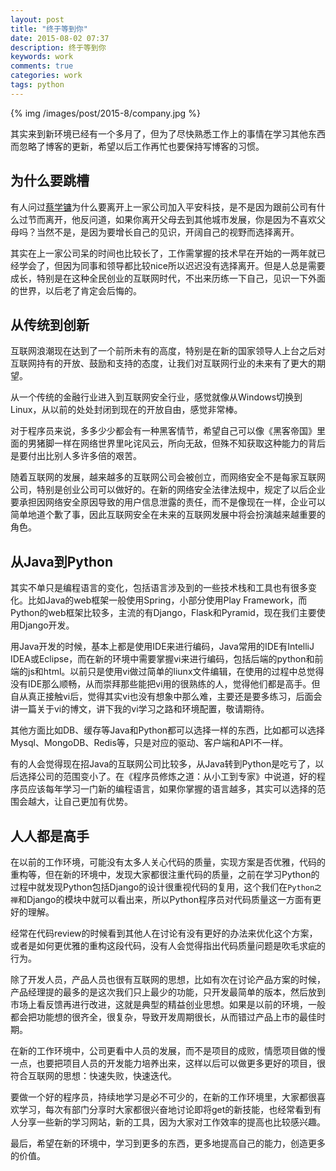 ```yaml
---
layout: post
title: "终于等到你"
date: 2015-08-02 07:37
description: 终于等到你
keywords: work 
comments: true
categories: work 
tags: python 
---
```

  
{% img /images/post/2015-8/company.jpg %}  
  
其实来到新环境已经有一个多月了，但为了尽快熟悉工作上的事情在学习其他东西而忽略了博客的更新，希望以后工作再忙也要保持写博客的习惯。
  
<!--more-->  
  
## 为什么要跳槽
有人问过[蔡学镛][cai]为什么要离开上一家公司加入平安科技，是不是因为跟前公司有什么过节而离开，他反问道，如果你离开父母去到其他城市发展，你是因为不喜欢父母吗？当然不是，是因为要增长自己的见识，开阔自己的视野而选择离开。  
  
其实在上一家公司呆的时间也比较长了，工作需掌握的技术早在开始的一两年就已经学会了，但因为同事和领导都比较nice所以迟迟没有选择离开。但是人总是需要成长，特别是在这种全民创业的互联网时代，不出来历练一下自己，见识一下外面的世界，以后老了肯定会后悔的。  

## 从传统到创新
互联网浪潮现在达到了一个前所未有的高度，特别是在新的国家领导人上台之后对互联网持有的开放、鼓励和支持的态度，让我们对互联网行业的未来有了更大的期望。  
  
从一个传统的金融行业进入到互联网安全行业，感觉就像从Windows切换到Linux，从以前的处处封闭到现在的开放自由，感觉非常棒。  
  
对于程序员来说，多多少少都会有一种黑客情节，希望自己可以像《黑客帝国》里面的男猪脚一样在网络世界里叱诧风云，所向无敌，但殊不知获取这种能力的背后是要付出比别人多许多倍的艰苦。  
  
随着互联网的发展，越来越多的互联网公司会被创立，而网络安全不是每家互联网公司，特别是创业公司可以做好的。在新的网络安全法律法规中，规定了以后企业要承担因网络安全原因导致的用户信息泄露的责任，而不是像现在一样，企业可以简单地道个歉了事，因此互联网安全在未来的互联网发展中将会扮演越来越重要的角色。  
  
## 从Java到Python
其实不单只是编程语言的变化，包括语言涉及到的一些技术栈和工具也有很多变化。比如Java的web框架一般使用Spring，小部分使用Play Framework，而Python的web框架比较多，主流的有Django，Flask和Pyramid，现在我们主要使用Django开发。  
  
用Java开发的时候，基本上都是使用IDE来进行编码，Java常用的IDE有IntelliJ IDEA或Eclipse，而在新的环境中需要掌握vi来进行编码，包括后端的python和前端的js和html。以前只是使用vi做过简单的liunx文件编辑，在使用的过程中总觉得没有IDE那么顺畅，从而崇拜那些能把vi用的很熟练的人，觉得他们都是高手。但自从真正接触vi后，觉得其实vi也没有想象中那么难，主要还是要多练习，后面会讲一篇关于vi的博文，讲下我的vi学习之路和环境配置，敬请期待。  
  
其他方面比如DB、缓存等Java和Python都可以选择一样的东西，比如都可以选择Mysql、MongoDB、Redis等，只是对应的驱动、客户端和API不一样。  
  
有的人会觉得现在招Java的互联网公司比较多，从Java转到Python是吃亏了，以后选择公司的范围变小了。在《程序员修炼之道：从小工到专家》中说道，好的程序员应该每年学习一门新的编程语言，如果你掌握的语言越多，其实可以选择的范围会越大，让自己更加有优势。  
  
## 人人都是高手
在以前的工作环境，可能没有太多人关心代码的质量，实现方案是否优雅，代码的重构等，但在新的环境中，发现大家都很注重代码的质量，之前在学习Python的过程中就发现Python包括Django的设计很重视代码的复用，这个我们在`Python之禅`和Django的模块中就可以看出来，所以Python程序员对代码质量这一方面有更好的理解。  
  
经常在代码review的时候看到其他人在讨论有没有更好的办法来优化这个方案，或者是如何更优雅的重构这段代码，没有人会觉得指出代码质量问题是吹毛求疵的行为。  
  
除了开发人员，产品人员也很有互联网的思想，比如有次在讨论产品方案的时候，产品经理提的最多的是这次我们只上最少的功能，只开发最简单的版本，然后放到市场上看反馈再进行改进，这就是典型的精益创业思想。如果是以前的环境，一般都会把功能想的很齐全，很复杂，导致开发周期很长，从而错过产品上市的最佳时期。  
  
在新的工作环境中，公司更看中人员的发展，而不是项目的成败，情愿项目做的慢一点，也要把项目人员的开发能力培养出来，这样以后可以做更多更好的项目，很符合互联网的思想：快速失败，快速迭代。  
  
要做一个好的程序员，持续地学习是必不可少的，在新的工作环境里，大家都很喜欢学习，每次有部门分享时大家都很兴奋地讨论即将get的新技能，也经常看到有人分享一些新的学习网站，新的工具，因为大家对工作效率的提高也比较感兴趣。  
  
最后，希望在新的环境中，学习到更多的东西，更多地提高自己的能力，创造更多的价值。  

[cai]: http://baike.baidu.com/link?url=lIGQtDsy-iWUmNrbzgvAWGe8jGGVoeyHtRJ5GR-xlgSciI5Z1U_rXO2NOGV6UVnyn-NMK_o0ykghus7Y4GY-gK
